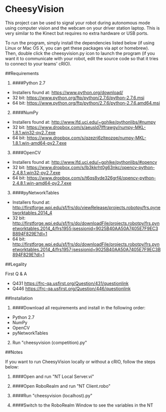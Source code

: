 CheesyVision
============

This project can be used to signal your robot during autonomous mode using computer vision and the webcam on your driver station laptop. This is very similar to the Kinect but requires no extra hardware or USB ports.

To run the program, simply install the dependencies listed below (if using Linux or Mac OS X, you can get these packages via apt or homebrew).  Then, double click the cheesyvision.py icon to launch the program (if you want it to communicate with your robot, edit the source code so that it tries to connect to your teams' cRIO).

##Requirements

1. ####Python 2.7
  - Installers found at: https://www.python.org/download/
  - 32 bit: https://www.python.org/ftp/python/2.7.6/python-2.7.6.msi
  - 64 bit: https://www.python.org/ftp/python/2.7.6/python-2.7.6.amd64.msi

2. ####NumPy
  - Installers found at: http://www.lfd.uci.edu/~gohlke/pythonlibs/#numpy
  - 32 bit: https://www.dropbox.com/s/aeusld7lffrawgy/numpy-MKL-1.8.1.win32-py2.7.exe
  - 64 bit: https://www.dropbox.com/s/qzezri6zlteozqe/numpy-MKL-1.8.1.win-amd64-py2.7.exe

3. ####OpenCV
  - Installers found at: http://www.lfd.uci.edu/~gohlke/pythonlibs/#opencv
  - 32 bit: https://www.dropbox.com/s/lb3kkrht0g63nkc/opencv-python-2.4.8.1.win32-py2.7.exe
  - 64 bit: https://www.dropbox.com/s/t6qs8yde326grf4/opencv-python-2.4.8.1.win-amd64-py2.7.exe

3. ####pyNetworkTables
  - Installers found at: http://firstforge.wpi.edu/sf/frs/do/viewRelease/projects.robotpy/frs.pynetworktables.2014_4
  - 32 bit: http://firstforge.wpi.edu/sf/frs/do/downloadFile/projects.robotpy/frs.pynetworktables.2014_4/frs1955;jsessionid=9025B40AA50A7405E7F9EC3B894F829E?dl=1
  - 64 bit: http://firstforge.wpi.edu/sf/frs/do/downloadFile/projects.robotpy/frs.pynetworktables.2014_4/frs1957;jsessionid=9025B40AA50A7405E7F9EC3B894F829E?dl=1

##Legality

  First Q & A
  - Q431 https://frc-qa.usfirst.org/Question/431/questionlink
  - Q446 https://frc-qa.usfirst.org/Question/446/questionlink

##Installation

1. ####Download all requirements and install in the following order:
  - Python 2.7
  - NumPy
  - OpenCV
  - pyNetworkTables

2. Run "cheesyvision (competition).py"

##Notes

If you want to run CheesyVision locally or without a cRIO, follow the steps below:

1. ####Open and run "NT Local Server.vi"

2. ####Open RoboRealm and run "NT Client.robo"

3. ####Run "cheesyvision (localhost).py"

4. ####Switch to the RoboRealm Window to see the variables in the NT